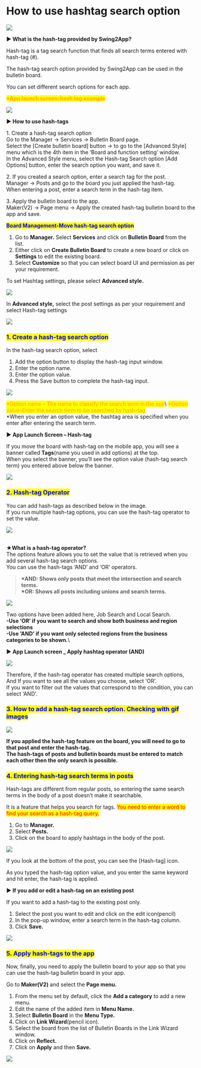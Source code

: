 # How to use hashtag search option

![](https://support.swing2app.com/wp-content/uploads/2018/10/hashtag-1.png)

**▶ What is the hash-tag provided by Swing2App?**

Hash-tag is a tag search function that finds all search terms entered with hash-tag (#).

The hash-tag search option provided by Swing2App can be used in the bulletin board.

You can set different search options for each app.

<mark style="color:orange;">**\*App launch screen-hash tag example**</mark>

![](https://support.swing2app.com/wp-content/uploads/2018/10/32@3x.png)



**▶ How to use hash-tags**

1\. Create a hash-tag search option\
Go to the Manager → Services → Bulletin Board page.\
Select the \[Create bulletin board] button → to go to the \[Advanced Style] menu which is the 4th item in the ‘Board and function setting’ window.\
In the Advanced Style menu, select the Hash-tag Search option \[Add Options] button, enter the search option you want, and save it.

2\. If you created a search option, enter a search tag for the post.\
Manager → Posts and go to the board you just applied the hash-tag.\
When entering a post, enter a search term in the hash-tag item.

3\. Apply the bulletin board to the app.\
Maker(V2) → Page menu → Apply the created hash-tag bulletin board to the app and save.



<mark style="color:blue;">**Board Management-Move hash-tag search option**</mark>

1. Go to **Manager.** Select **Services** and click on **Bulletin Board** from the list.
2. Either click on **Create Bulletin Board** to create a new board or click on **Settings** to edit the existing board.
3. Select **Customize** so that you can select board UI and permission as per your requirement.

To set Hashtag settings, please select **Advanced style.**

![](https://support.swing2app.com/wp-content/uploads/2018/09/b86-e1587044635231.png)

In **Advanced style,** select the post settings as per your requirement and select Hash-tag settings

![](https://support.swing2app.com/wp-content/uploads/2019/01/b83.png)



### <mark style="color:blue;">**1. Create a hash-tag search option**</mark>

In the hash-tag search option, select

1. Add the option button to display the hash-tag input window.
2. Enter the option name.
3. Enter the option value.
4. Press the Save button to complete the hash-tag input.

![](https://support.swing2app.com/wp-content/uploads/2019/01/b83-1.png)

<mark style="color:orange;">\*Option name – The name to classify the search term in the app</mark>\ <mark style="color:orange;">\*Option value-Enter the search term to be searched by hash-tag</mark>\
\*When you enter an option value, the hashtag area is specified when you enter after entering the search term.



**▶ App Launch Screen – Hash-tag**

If you move the board with hash-tag on the mobile app, you will see a banner called **Tags**(name you used in add options) at the top.\
When you select the banner, you’ll see the option value (hash-tag search term) you entered above below the banner.

![](https://support.swing2app.com/wp-content/uploads/2018/10/33@3x.png)



### <mark style="color:blue;">**2. Hash-tag Operator**</mark>

You can add hash-tags as described below in the image.\
If you run multiple hash-tag options, you can use the hash-tag operator to set the value.

![](https://support.swing2app.com/wp-content/uploads/2018/10/b87.png)



\
**★What is a hash-tag operator?**\
The options feature allows you to set the value that is retrieved when you add several hash-tag search options.\
You can use the hash-tags ‘AND’ and ‘OR’ operators.

> **\*AND: Shows only posts that meet the intersection and search terms.** \
> **\*OR: Shows all posts including unions and search terms.**

![](https://support.swing2app.com/wp-content/uploads/2019/01/b85.png)

Two options have been added here, Job Search and Local Search.\
**-Use ‘OR’ if you want to search and show both business and region selections**\
**-Use ‘AND’ if you want only selected regions from the business categories to be shown.**\


**▶ App Launch screen \_ Apply hashtag operator (AND)**

![](https://support.swing2app.com/wp-content/uploads/2018/10/32@3x.png)

Therefore, if the hash-tag operator has created multiple search options,\
And If you want to see all the values you choose, select ‘OR’.\
If you want to filter out the values that correspond to the condition, you can select ‘AND’.



### <mark style="color:blue;">**3. How to add a hash-tag search option. Checking with gif images**</mark>

![](https://support.swing2app.com/wp-content/uploads/2018/10/%EB%85%B9%ED%99%94\_2020\_05\_08\_16\_57\_55\_295.gif)

**If you applied the hash-tag feature on the board, you will need to go to that post and enter the hash-tag.**\
**The hash-tags of posts and bulletin boards must be entered to match each other then the only search is possible.**



### <mark style="color:blue;">**4. Entering hash-tag search terms in posts**</mark>

Hash-tags are different from regular posts, so entering the same search terms in the body of a post doesn’t make it searchable.&#x20;

It is a feature that helps you search for tags. <mark style="color:red;">You need to enter a word to find your search as a hash-tag query.</mark>

1. Go to **Manager.**
2. Select **Posts.**
3. Click on the board to apply hashtags in the body of the post.

![](https://support.swing2app.com/wp-content/uploads/2019/01/b82.png)

If you look at the bottom of the post, you can see the \[Hash-tag] icon.&#x20;

As you typed the hash-tag option value, and you enter the same keyword and hit enter, the hash-tag is applied.



**▶ If you add or edit a hash-tag on an existing post**

If you want to add a hash-tag to the existing post only.

1. Select the post you want to edit and click on the edit icon(pencil)
2. In the pop-up window, enter a search term in the hash-tag column.
3. Click **Save.**

![](https://support.swing2app.com/wp-content/uploads/2018/10/hashtag.png)



### <mark style="color:blue;">**5. Apply hash-tags to the app**</mark>

Now, finally, you need to apply the bulletin board to your app so that you can use the hash-tag bulletin board in your app.

Go to **Maker(V2)** and select the **Page menu.**

1. From the menu set by default, click the **Add a category** to add a new menu.
2. Edit the name of the added item in **Menu Name.**
3. Select **Bulletin Board** in the **Menu Type.**
4. Click on **Link Wizard**(pencil icon).
5. Select the board from the list of Bulletin Boards in the Link Wizard window.
6. Click on **Reflect.**
7. Click on **Apply** and then **Save.**

![](https://support.swing2app.com/wp-content/uploads/2019/01/b84-e1587044689522.png)
